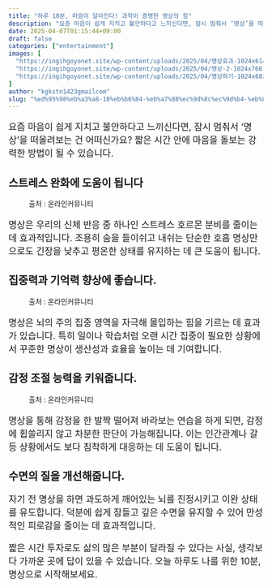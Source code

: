 ```yaml
---
title: "하루 10분, 마음이 달라진다! 과학이 증명한 명상의 힘"
description: "요즘 마음이 쉽게 지치고 불안하다고 느끼신다면, 잠시 멈춰서 ‘명상’을 떠올려보는 건 어떠신가요? 짧은 시간 안에 마음을 돌보는 강력한 방법이 될 수 있습니다."
date: 2025-04-07T01:15:44+09:00
draft: false
categories: ["entertainment"]
images: [
  "https://ingihgoyonet.site/wp-content/uploads/2025/04/명상효과-1024x614.jpg"
  "https://ingihgoyonet.site/wp-content/uploads/2025/04/명상-2-1024x768.jpg"
  "https://ingihgoyonet.site/wp-content/uploads/2025/04/명상하기-1024x683.jpg"
]
author: "kgkstn1423gmailcom"
slug: "%ed%95%98%eb%a3%a8-10%eb%b6%84-%eb%a7%88%ec%9d%8c%ec%9d%b4-%eb%8b%ac%eb%9d%bc%ec%a7%84%eb%8b%a4-%ea%b3%bc%ed%95%99%ec%9d%b4-%ec%a6%9d%eb%aa%85%ed%95%9c-%eb%aa%85%ec%83%81%ec%9d%98-%ed%9e%98"
---
```


<p style="font-size:18px">요즘 마음이 쉽게 지치고 불안하다고 느끼신다면, 잠시 멈춰서 ‘명상’을 떠올려보는 건 어떠신가요? 짧은 시간 안에 마음을 돌보는 강력한 방법이 될 수 있습니다.</p> <h2 >스트레스 완화에 도움이 됩니다</h2> <figure ><img src="https://ingihgoyonet.site/wp-content/uploads/2025/04/명상효과-1024x614.jpg" alt="" style="aspect-ratio:16/9;object-fit:cover"/><figcaption >출처 : 온라인커뮤니티</figcaption></figure> <p style="font-size:18px">명상은 우리의 신체 반응 중 하나인 스트레스 호르몬 분비를 줄이는 데 효과적입니다. 조용히 숨을 들이쉬고 내쉬는 단순한 호흡 명상만으로도 긴장을 낮추고 평온한 상태를 유지하는 데 큰 도움이 됩니다.</p> <h2 >집중력과 기억력 향상에 좋습니다.</h2> <figure ><img src="https://ingihgoyonet.site/wp-content/uploads/2025/04/명상-2-1024x768.jpg" alt="" style="aspect-ratio:16/9;object-fit:cover"/><figcaption >출처 : 온라인커뮤니티</figcaption></figure> <p style="font-size:18px">명상은 뇌의 주의 집중 영역을 자극해 몰입하는 힘을 기르는 데 효과가 있습니다. 특히 일이나 학습처럼 오랜 시간 집중이 필요한 상황에서 꾸준한 명상이 생산성과 효율을 높이는 데 기여합니다.</p> <h2 >감정 조절 능력을 키워줍니다.</h2> <figure ><img src="https://ingihgoyonet.site/wp-content/uploads/2025/04/명상하기-1024x683.jpg" alt="" style="aspect-ratio:16/9;object-fit:cover"/><figcaption >출처 : 온라인커뮤니티</figcaption></figure> <p style="font-size:18px">명상을 통해 감정을 한 발짝 떨어져 바라보는 연습을 하게 되면, 감정에 휩쓸리지 않고 차분한 판단이 가능해집니다. 이는 인간관계나 갈등 상황에서도 보다 침착하게 대응하는 데 도움이 됩니다.</p> <h2 >수면의 질을 개선해줍니다.</h2> <p style="font-size:18px">자기 전 명상을 하면 과도하게 깨어있는 뇌를 진정시키고 이완 상태를 유도합니다. 덕분에 쉽게 잠들고 깊은 수면을 유지할 수 있어 만성적인 피로감을 줄이는 데 효과적입니다.</p> <p style="font-size:18px">짧은 시간 투자로도 삶의 많은 부분이 달라질 수 있다는 사실, 생각보다 가까운 곳에 답이 있을 수 있습니다. 오늘 하루도 나를 위한 10분, 명상으로 시작해보세요.</p>